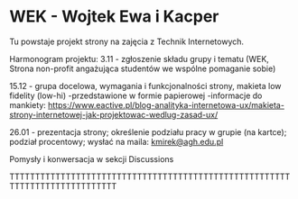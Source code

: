 # WEK - Wojtek Ewa i Kacper
Tu powstaje projekt strony na zajęcia z Technik Internetowych.

Harmonogram projektu:
3.11 - zgłoszenie składu grupy i tematu (WEK, Strona non-profit angażująca studentów we wspólne pomaganie sobie)

15.12 - grupa docelowa, wymagania i funkcjonalności strony, makieta low fidelity (low-hi)
-przedstawione w formie papierowej
-informacje do mankiety:
https://www.eactive.pl/blog-analityka-internetowa-ux/makieta-strony-internetowej-jak-projektowac-wedlug-zasad-ux/

26.01 - prezentacja strony; określenie podziału pracy w grupie (na kartce); podział procentowy; wysłać na maila: kmirek@agh.edu.pl

Pomysły i konwersacja w sekcji Discussions

TTTTTTTTTTTTTTTTTTTTTTTTTTTTTTTTTTTTTTTTTTTTTTTTTTTTTTTTTTTTTTTTTTTTTTTTTTTT
